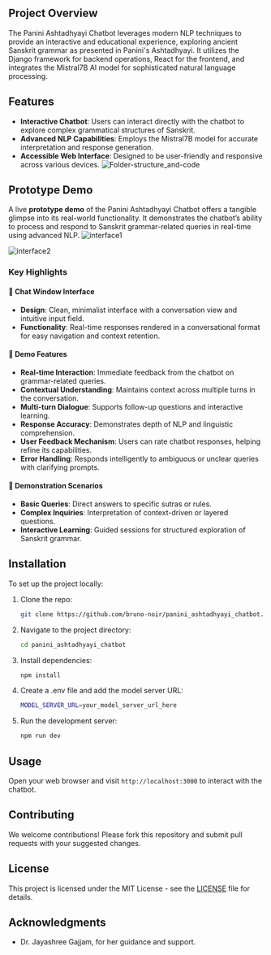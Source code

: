 ## Project Overview
The Panini Ashtadhyayi Chatbot leverages modern NLP techniques to provide an interactive and educational experience, exploring ancient Sanskrit grammar as presented in Panini's Ashtadhyayi. It utilizes the Django framework for backend operations, React for the frontend, and integrates the Mistral7B AI model for sophisticated natural language processing.

## Features
- **Interactive Chatbot**: Users can interact directly with the chatbot to explore complex grammatical structures of Sanskrit.
- **Advanced NLP Capabilities**: Employs the Mistral7B model for accurate interpretation and response generation.
- **Accessible Web Interface**: Designed to be user-friendly and responsive across various devices.
![Folder-structure_and-code](https://github.com/user-attachments/assets/c8f20614-e658-4ed3-96d8-561ef5b3177a)

## Prototype Demo

A live **prototype demo** of the Panini Ashtadhyayi Chatbot offers a tangible glimpse into its real-world functionality. It demonstrates the chatbot’s ability to process and respond to Sanskrit grammar-related queries in real-time using advanced NLP.
![interface1](https://github.com/user-attachments/assets/f6eb8a67-3b65-4268-b1aa-82bca68967e8)

![interface2](https://github.com/user-attachments/assets/e0cf5aee-cb35-4def-b96c-fc258bb868e4)

### Key Highlights

#### 🔹 Chat Window Interface
- **Design**: Clean, minimalist interface with a conversation view and intuitive input field.
- **Functionality**: Real-time responses rendered in a conversational format for easy navigation and context retention.

#### 🔹 Demo Features
- **Real-time Interaction**: Immediate feedback from the chatbot on grammar-related queries.
- **Contextual Understanding**: Maintains context across multiple turns in the conversation.
- **Multi-turn Dialogue**: Supports follow-up questions and interactive learning.
- **Response Accuracy**: Demonstrates depth of NLP and linguistic comprehension.
- **User Feedback Mechanism**: Users can rate chatbot responses, helping refine its capabilities.
- **Error Handling**: Responds intelligently to ambiguous or unclear queries with clarifying prompts.

#### 🔹 Demonstration Scenarios
- **Basic Queries**: Direct answers to specific sutras or rules.
- **Complex Inquiries**: Interpretation of context-driven or layered questions.
- **Interactive Learning**: Guided sessions for structured exploration of Sanskrit grammar.

## Installation
To set up the project locally:

1. Clone the repo:
   ```bash
   git clone https://github.com/bruno-noir/panini_ashtadhyayi_chatbot.git

1. Navigate to the project directory:
   ```bash
   cd panini_ashtadhyayi_chatbot

1. Install dependencies:
   ```bash
   npm install

1. Create a .env file and add the model server URL:
   ```bash
   MODEL_SERVER_URL=your_model_server_url_here

1. Run the development server:
   ```bash
   npm run dev

## Usage
Open your web browser and visit `http://localhost:3000` to interact with the chatbot.

## Contributing
We welcome contributions! Please fork this repository and submit pull requests with your suggested changes.

## License
This project is licensed under the MIT License - see the [LICENSE](LICENSE) file for details.

## Acknowledgments
- Dr. Jayashree Gajjam, for her guidance and support.

   
